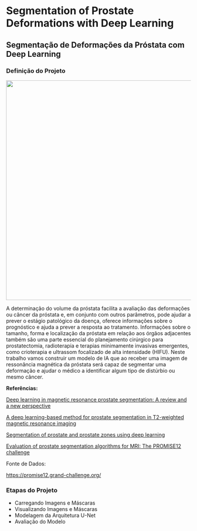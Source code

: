 # Segmentation of Prostate Deformations with Deep Learning

## Segmentação de Deformações da Próstata com Deep Learning

### Definição do Projeto

<div>
<img src="https://user-images.githubusercontent.com/54995990/191143197-2333b041-fbe3-4ba5-8d42-fe03ed7af36b.png" width="600px" />
</div>

A determinação do volume da próstata facilita a avaliação das deformações ou câncer da próstata e, em conjunto com outros parâmetros, pode ajudar a prever o estágio patológico da doença, oferece informações sobre o prognóstico e ajuda a prever a resposta ao tratamento. Informações sobre o tamanho, forma e localização da próstata em relação aos órgãos adjacentes também são uma parte essencial do planejamento cirúrgico para prostatectomia, radioterapia e terapias minimamente invasivas emergentes, como crioterapia e ultrassom focalizado de alta intensidade (HIFU). Neste trabalho vamos construir um modelo de IA que ao receber uma imagem de 
ressonância magnética da próstata será capaz de segmentar uma deformação e ajudar o médico a identificar algum tipo de distúrbio ou mesmo câncer.

**Referências:**

<a href="https://arxiv.org/abs/2011.07795">Deep learning in magnetic resonance prostate segmentation: A review and a new perspective</a>

<a href="https://arxiv.org/abs/1901.09462">A deep learning-based method for prostate segmentation in T2-weighted magnetic resonance 
imaging</a>

<a href="https://link.springer.com/article/10.1007/s00066-020-01607-x">Segmentation of prostate and prostate zones using deep learning</a>

<a href="https://www.sciencedirect.com/science/article/abs/pii/S1361841513001734">Evaluation of prostate segmentation algorithms for MRI: The PROMISE12 challenge</a>

Fonte de Dados:

https://promise12.grand-challenge.org/

### Etapas do Projeto

- Carregando Imagens e Máscaras
- Visualizando Imagens e Máscaras
- Modelagem da Arquitetura U-Net
- Avaliação do Modelo
